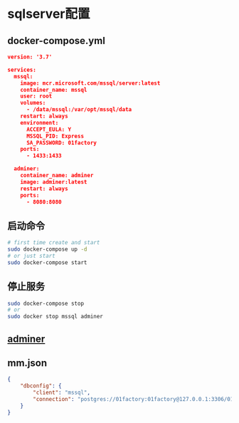 # sqlserver配置

## docker-compose.yml

```json
version: '3.7'

services:
  mssql:
    image: mcr.microsoft.com/mssql/server:latest
    container_name: mssql
    user: root
    volumes:
      - /data/mssql:/var/opt/mssql/data
    restart: always
    environment:
      ACCEPT_EULA: Y
      MSSQL_PID: Express
      SA_PASSWORD: 01factory
    ports:
      - 1433:1433

  adminer:
    container_name: adminer
    image: adminer:latest
    restart: always
    ports:
      - 8080:8080
```

## 启动命令

```bash
# first time create and start
sudo docker-compose up -d
# or just start
sudo docker-compose start
```

## 停止服务

```bash
sudo docker-compose stop
# or
sudo docker stop mssql adminer
```

## [adminer](http://127.0.0.1:8080/?pgsql=mssql&username=sa)

## mm.json

```json
{
	"dbconfig": {
		"client": "mssql",
		"connection": "postgres://01factory:01factory@127.0.0.1:3306/01factory"
	}
}
```

